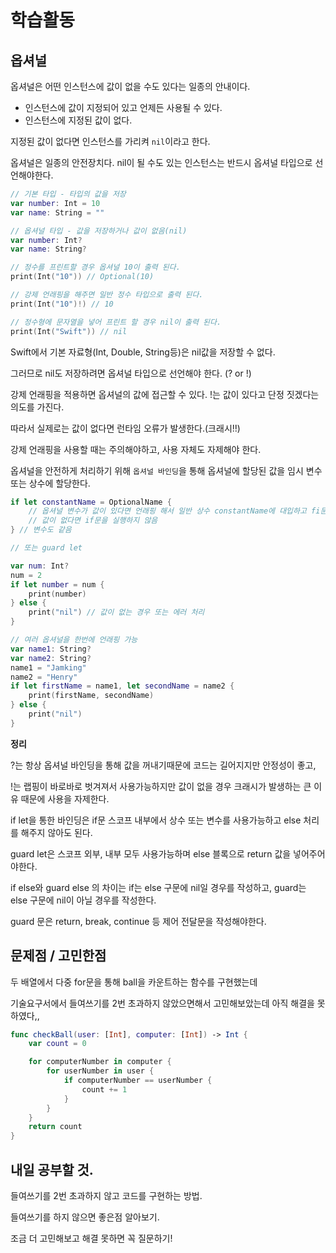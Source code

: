 # 학습활동

## 옵셔널

옵셔널은 어떤 인스턴스에 값이 없을 수도 있다는 일종의 안내이다.

- 인스턴스에 값이 지정되어 있고 언제든 사용될 수 있다.
- 인스턴스에 지정된 값이 없다.

지정된 값이 없다면 인스턴스를 가리켜 `nil`이라고 한다.

옵셔널은 일종의 안전장치다. nil이 될 수도 있는 인스턴스는 반드시 옵셔널 타입으로 선언해야한다.

```swift
// 기본 타입 - 타입의 값을 저장
var number: Int = 10
var name: String = ""

// 옵셔널 타입 - 값을 저장하거나 값이 없음(nil)
var number: Int?
var name: String?

// 정수를 프린트할 경우 옵셔널 10이 출력 된다.
print(Int("10")) // Optional(10)

// 강제 언래핑을 해주면 일반 정수 타입으로 출력 된다.
print(Int("10")!) // 10

// 정수형에 문자열을 넣어 프린트 할 경우 nil이 출력 된다.
print(Int("Swift")) // nil
```

Swift에서 기본 자료형(Int, Double, String등)은 nil값을 저장할 수 없다.

그러므로 nil도 저장하려면 옵셔널 타입으로 선언해야 한다. (? or !)

강제 언래핑을 적용하면 옵셔널의 값에 접근할 수 있다. !는 값이 있다고 단정 짓겠다는 의도를 가진다.

따라서 실제로는 값이 없다면 런타임 오류가 발생한다.(크래시!!)

강제 언래핑을 사용할 때는 주의해야하고, 사용 자체도 자제해야 한다.

옵셔널을 안전하게 처리하기 위해 `옵셔널 바인딩`을 통해 옵셔널에 할당된 값을 임시 변수 또는 상수에 할당한다.

```swift
if let constantName = OptionalName {
    // 옵셔널 변수가 값이 있다면 언래핑 해서 일반 상수 constantName에 대입하고 fi문 실행
    // 값이 없다면 if문을 실행하지 않음
} // 변수도 같음

// 또는 guard let

var num: Int?
num = 2
if let number = num {
    print(number)
} else {
    print("nil") // 값이 없는 경우 또는 에러 처리
}

// 여러 옵셔널을 한번에 언래핑 가능
var name1: String?
var name2: String?
name1 = "Jamking"
name2 = "Henry"
if let firstName = name1, let secondName = name2 {
    print(firstName, secondName)
} else {
    print("nil")
}
```

**정리**

?는 항상 옵셔널 바인딩을 통해 값을 꺼내기때문에 코드는 길어지지만 안정성이 좋고,

!는 랩핑이 바로바로 벗겨져서 사용가능하지만 값이 없을 경우 크래시가 발생하는 큰 이유 때문에 사용을 자제한다.

if let을 통한 바인딩은 if문 스코프 내부에서 상수 또는 변수를 사용가능하고 else 처리를 해주지 않아도 된다.

guard let은 스코프 외부, 내부 모두 사용가능하며 else 블록으로 return 값을 넣어주어야한다.

if else와 guard else 의 차이는 if는 else 구문에 nil일 경우를 작성하고, guard는 else 구문에 nil이 아닐 경우를 작성한다.

guard 문은 return, break, continue 등 제어 전달문을 작성해야한다.

## 문제점 / 고민한점

두 배열에서 다중 for문을 통해 ball을 카운트하는 함수를 구현했는데

기술요구서에서 들여쓰기를 2번 초과하지 않았으면해서 고민해보았는데 아직 해결을 못하였다,,

```swift
func checkBall(user: [Int], computer: [Int]) -> Int {
    var count = 0

    for computerNumber in computer {
        for userNumber in user {
            if computerNumber == userNumber {
                count += 1
            }
        }
    }
    return count
}
```

## 내일 공부할 것.

들여쓰기를 2번 초과하지 않고 코드를 구현하는 방법.

들여쓰기를 하지 않으면 좋은점 알아보기.

조금 더 고민해보고 해결 못하면 꼭 질문하기!
